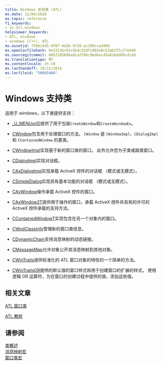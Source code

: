 ```yaml
---
title: Windows 支持类 (ATL)
ms.date: 11/04/2016
ms.topic: reference
f1_keywords:
- vc.atl.windows
helpviewer_keywords:
- ATL, windows
- windows [C++], ATL
ms.assetid: 750b14d5-d787-4d2b-9728-ac199ccad489
ms.openlocfilehash: 9a33136c63c5bdc32dfc882e8c53ab2f5c27eb46
ms.sourcegitcommit: 6052185696adca270bc9bdbec45a626dd89cdcdd
ms.translationtype: MT
ms.contentlocale: zh-CN
ms.lasthandoff: 10/31/2018
ms.locfileid: "50665408"
---
```

# <a name="windows-support-classes"></a>Windows 支持类

适用于 windows，以下类提供支持：

- [_U_MENUorID](../atl/reference/u-menuorid-class.md)提供了用于包装`CreateWindow`和`CreateWindowEx`。

- [CWindow](../atl/reference/cwindow-class.md)包含用于处理窗口的方法。 `CWindow` 是 `CWindowImpl`、`CDialogImpl` 和 `CContainedWindow` 的基类。

- [CWindowImpl](../atl/reference/cwindowimpl-class.md)实现基于新的窗口类的窗口。 此外允许您为子类或超类窗口。

- [CDialogImpl](../atl/reference/cdialogimpl-class.md)实现对话框。

- [CAxDialogImpl](../atl/reference/caxdialogimpl-class.md)实现承载 ActiveX 控件的对话框 （模式或无模式）。

- [CSimpleDialog](../atl/reference/csimpledialog-class.md)实现具有基本功能的对话框 （模式或无模式）。

- [CAxWindow](../atl/reference/caxwindow-class.md)操作承载 ActiveX 控件的窗口。

- [CAxWindow2T](../atl/reference/caxwindow2t-class.md)提供用于操作的窗口，承载 ActiveX 控件并具有的许可的 ActiveX 控件承载的支持方法。

- [CContainedWindowT](../atl/reference/ccontainedwindowt-class.md)实现包含在另一个对象内的窗口。

- [CWndClassInfo](../atl/reference/cwndclassinfo-class.md)管理新的窗口类信息。

- [CDynamicChain](../atl/reference/cdynamicchain-class.md)支持消息映射的动态链接。

- [CMessageMap](../atl/reference/cmessagemap-class.md)允许对象公开其消息映射到其他对象。

- [CWinTraits](../atl/reference/cwintraits-class.md)提供标准化的 ATL 窗口对象的特性的一个简单的方法。

- [CWinTraitsOR](../atl/reference/cwintraitsor-class.md)提供的默认值的窗口样式和用于创建窗口的扩展的样式。 使用逻辑 OR 运算符，为在窗口的创建过程中提供的值，添加这些值。

## <a name="related-articles"></a>相关文章

[ATL 窗口类](../atl/atl-window-classes.md)

[ATL 教程](../atl/active-template-library-atl-tutorial.md)

## <a name="see-also"></a>请参阅

[类概述](../atl/atl-class-overview.md)<br/>
[消息映射宏](../atl/reference/message-map-macros-atl.md)<br/>
[窗口类宏](../atl/reference/window-class-macros.md)

